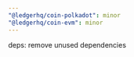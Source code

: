 ```yaml
---
"@ledgerhq/coin-polkadot": minor
"@ledgerhq/coin-evm": minor
---
```


deps: remove unused dependencies
